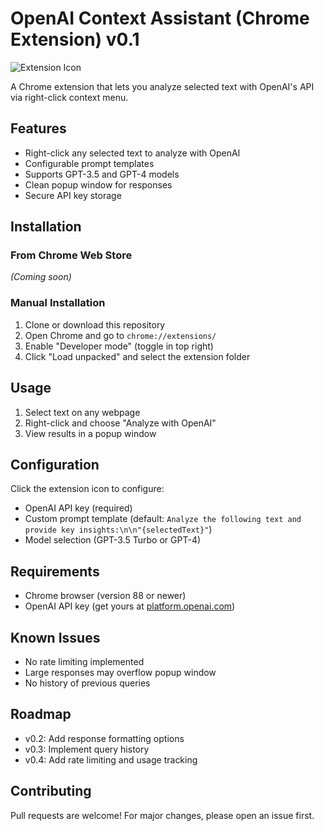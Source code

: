 # OpenAI Context Assistant (Chrome Extension) v0.1

![Extension Icon](icons/icon48.png)

A Chrome extension that lets you analyze selected text with OpenAI's API via right-click context menu.

## Features

- Right-click any selected text to analyze with OpenAI
- Configurable prompt templates
- Supports GPT-3.5 and GPT-4 models
- Clean popup window for responses
- Secure API key storage

## Installation

### From Chrome Web Store
*(Coming soon)*

### Manual Installation
1. Clone or download this repository
2. Open Chrome and go to `chrome://extensions/`
3. Enable "Developer mode" (toggle in top right)
4. Click "Load unpacked" and select the extension folder

## Usage

1. Select text on any webpage
2. Right-click and choose "Analyze with OpenAI"
3. View results in a popup window

## Configuration

Click the extension icon to configure:
- OpenAI API key (required)
- Custom prompt template (default: `Analyze the following text and provide key insights:\n\n"{selectedText}"`)
- Model selection (GPT-3.5 Turbo or GPT-4)


## Requirements

- Chrome browser (version 88 or newer)
- OpenAI API key (get yours at [platform.openai.com](https://platform.openai.com/))

## Known Issues

- No rate limiting implemented
- Large responses may overflow popup window
- No history of previous queries

## Roadmap

- v0.2: Add response formatting options
- v0.3: Implement query history
- v0.4: Add rate limiting and usage tracking

## Contributing

Pull requests are welcome! For major changes, please open an issue first.

